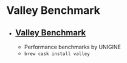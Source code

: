 # Valley Benchmark
- [Valley Benchmark](https://benchmark.unigine.com/valley)
  - 
  - Performance benchmarks by UNIGINE
  - `brew cask install valley`
